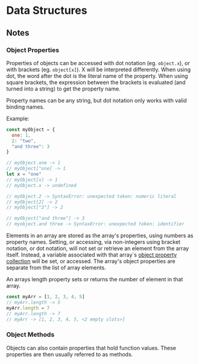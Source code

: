 # Data Structures

## Notes

### Object Properties

Properties of objects can be accessed with dot notation (eg. `object.x`), or with brackets (eg. `object[x]`). X will be interpreted differently. When using dot, the word after the dot is the literal name of the property. When using square brackets, the expression between the brackets is evaluated (and turned into a string) to get the property name.

Property names can be any string, but dot notation only works with valid binding names.

Example:

```Javascript
const myObject = {
  one: 1,
  2: "two",
  "and three": 3
}

// myObject.one -> 1
// myObject["one] -> 1
let x = "one"
// myObject[x] -> 1
// myObject.x -> undefined

// myObject.2 -> SyntaxError: unexpected token: numeric literal
// myObject[2] -> 2
// myObject["2"] -> 2

// myObject["and three"] -> 3
// myobject.and three -> SyntaxError: unexpected token: identifier
```

Elements in an array are stored as the array's properties, using numbers as property names. Setting, or accessing, via non-integers using bracket notation, or dot notation, will not set or retrieve an element from the array itself. Instead, a variable associated with that array`s [object property collection](https://developer.mozilla.org/en-US/docs/Web/JavaScript/Data_structures#Properties) will be set, or accessed. The array's object properties are separate from the list of array elements.

An arrays length property sets or returns the number of element in that array.

```Javascript
const myArr = [1, 2, 3, 4, 5]
// myArr.length -> 5
myArr.length = 7
// myArr.length -> 7
// myArr -> [1, 2, 3, 4, 5, <2 empty slots>]
```

### Object Methods

Objects can also contain properties that hold function values. These properties are then usually referred to as methods.

